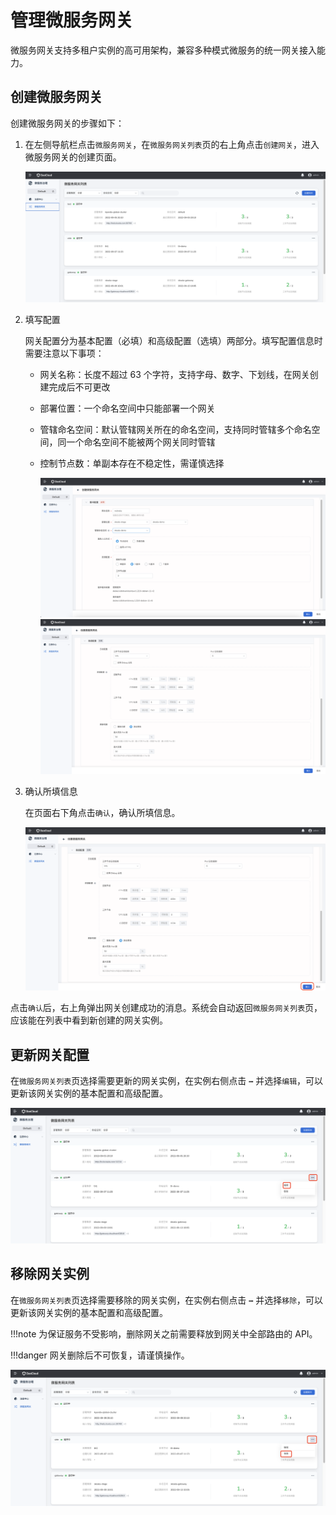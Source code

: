 # 管理微服务网关

微服务网关支持多租户实例的高可用架构，兼容多种模式微服务的统一网关接入能力。

## 创建微服务网关

创建微服务网关的步骤如下：

1. 在左侧导航栏点击`微服务网关`，在`微服务网关列表`页的右上角点击`创建网关`，进入微服务网关的创建页面。

    ![进入创建页面](imgs/enter-creation-page.png)

2. 填写配置

    网关配置分为基本配置（必填）和高级配置（选填）两部分。填写配置信息时需要注意以下事项：

    - 网关名称：长度不超过 63 个字符，支持字母、数字、下划线，在网关创建完成后不可更改
    - 部署位置：一个命名空间中只能部署一个网关
    - 管辖命名空间：默认管辖网关所在的命名空间，支持同时管辖多个命名空间，同一个命名空间不能被两个网关同时管辖
    - 控制节点数：单副本存在不稳定性，需谨慎选择

        ![填写基本配置](imgs/config.png)
        ![填写高级配置](imgs/advance-config.png)

3. 确认所填信息

    在页面右下角点击`确认`，确认所填信息。

    ![确认所填信息](imgs/confirm.png)

点击`确认`后，右上角弹出网关创建成功的消息。系统会自动返回`微服务网关列表`页，应该能在列表中看到新创建的网关实例。

## 更新网关配置

在`微服务网关列表`页选择需要更新的网关实例，在实例右侧点击 **`⋯`** 并选择`编辑`，可以更新该网关实例的基本配置和高级配置。

![更新网关](imgs/update.png)

## 移除网关实例

在`微服务网关列表`页选择需要移除的网关实例，在实例右侧点击 **`⋯`** 并选择`移除`，可以更新该网关实例的基本配置和高级配置。

!!!note
    为保证服务不受影响，删除网关之前需要释放到网关中全部路由的 API。

!!!danger
    网关删除后不可恢复，请谨慎操作。

![移除网关](imgs/delete.png)
